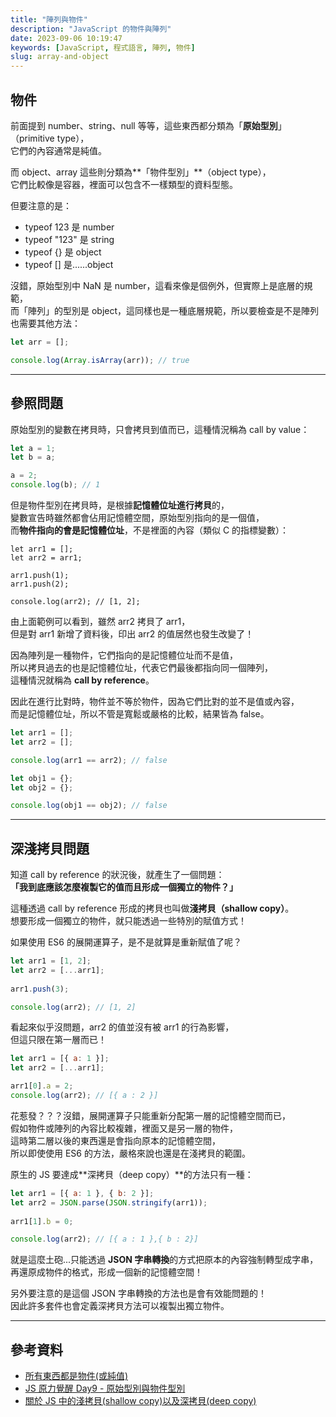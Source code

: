 ```yaml
---
title: "陣列與物件"
description: "JavaScript 的物件與陣列"
date: 2023-09-06 10:19:47
keywords: [JavaScript, 程式語言, 陣列, 物件]
slug: array-and-object
---
```


## 物件

前面提到 number、string、null 等等，這些東西都分類為「**原始型別**」（primitive type），  
它們的內容通常是純值。  

而 object、array 這些則分類為**「物件型別」**（object type），  
它們比較像是容器，裡面可以包含不一樣類型的資料型態。  

但要注意的是：  

- typeof 123 是 number
- typeof "123" 是 string
- typeof {} 是 object
- typeof [] 是......object

沒錯，原始型別中 NaN 是 number，這看來像是個例外，但實際上是底層的規範，  
而「陣列」的型別是 object，這同樣也是一種底層規範，所以要檢查是不是陣列也需要其他方法：

```js
let arr = [];

console.log(Array.isArray(arr)); // true
```
---
## 參照問題

原始型別的變數在拷貝時，只會拷貝到值而已，這種情況稱為 call by value：

```js
let a = 1;
let b = a;

a = 2;
console.log(b); // 1
```

但是物件型別在拷貝時，是根據**記憶體位址進行拷貝**的，  
變數宣告時雖然都會佔用記憶體空間，原始型別指向的是一個值，  
而**物件指向的會是記憶體位址**，不是裡面的內容（類似 C 的指標變數）：  
```JS
let arr1 = [];
let arr2 = arr1;

arr1.push(1);
arr1.push(2);

console.log(arr2); // [1, 2];
```

由上面範例可以看到，雖然 arr2 拷貝了 arr1，  
但是對 arr1 新增了資料後，印出 arr2 的值居然也發生改變了！  

因為陣列是一種物件，它們指向的是記憶體位址而不是值，  
所以拷貝過去的也是記憶體位址，代表它們最後都指向同一個陣列，  
這種情況就稱為 **call by reference**。  

因此在進行比對時，物件並不等於物件，因為它們比對的並不是值或內容，  
而是記憶體位址，所以不管是寬鬆或嚴格的比較，結果皆為 false。  

```js
let arr1 = [];
let arr2 = [];

console.log(arr1 == arr2); // false

let obj1 = {};
let obj2 = {};

console.log(obj1 == obj2); // false
```
---
## 深淺拷貝問題

知道 call by reference 的狀況後，就產生了一個問題：  
**「我到底應該怎麼複製它的值而且形成一個獨立的物件？」**  

這種透過 call by reference 形成的拷貝也叫做**淺拷貝（shallow copy）**。  
想要形成一個獨立的物件，就只能透過一些特別的賦值方式！  

如果使用 ES6 的展開運算子，是不是就算是重新賦值了呢？  

```js
let arr1 = [1, 2];
let arr2 = [...arr1];
  
arr1.push(3);

console.log(arr2); // [1, 2]
```
  
看起來似乎沒問題，arr2 的值並沒有被 arr1 的行為影響，  
但這只限在第一層而已！  

```js
let arr1 = [{ a: 1 }];
let arr2 = [...arr1];

arr1[0].a = 2;
console.log(arr2); // [{ a : 2 }]
```

花惹發？？？沒錯，展開運算子只能重新分配第一層的記憶體空間而已，  
假如物件或陣列的內容比較複雜，裡面又是另一層的物件，  
這時第二層以後的東西還是會指向原本的記憶體空間，  
所以即使使用 ES6 的方法，嚴格來說也還是在淺拷貝的範圍。  

原生的 JS 要達成**深拷貝（deep copy）**的方法只有一種：  

```js
let arr1 = [{ a: 1 }, { b: 2 }];
let arr2 = JSON.parse(JSON.stringify(arr1));
  
arr1[1].b = 0;

console.log(arr2); // [{ a : 1 },{ b : 2}]
```

就是這麼土砲...只能透過 **JSON 字串轉換**的方式把原本的內容強制轉型成字串，  
再還原成物件的格式，形成一個新的記憶體空間！  

另外要注意的是這個 JSON 字串轉換的方法也是會有效能問題的！  
因此許多套件也會定義深拷貝方法可以複製出獨立物件。  

---
## 參考資料
  
- [所有東西都是物件(或純值)](https://israynotarray.com/jsweirdworld/20190521/1329212743/)
- [JS 原力覺醒 Day9 - 原始型別與物件型別](https://ithelp.ithome.com.tw/articles/10220005)
- [關於 JS 中的淺拷貝(shallow copy)以及深拷貝(deep copy)](https://medium.com/andy-blog/%E9%97%9C%E6%96%BCjs%E4%B8%AD%E7%9A%84%E6%B7%BA%E6%8B%B7%E8%B2%9D-shallow-copy-%E4%BB%A5%E5%8F%8A%E6%B7%B1%E6%8B%B7%E8%B2%9D-deep-copy-5f5bbe96c122)